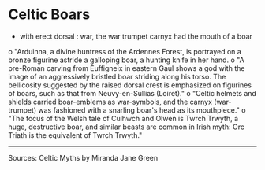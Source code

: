 # Celtic Boars
- with erect dorsal : war, the war trumpet carnyx had the mouth of a boar

o "Arduinna, a divine huntress of the Ardennes Forest, is portrayed on a bronze figurine astride a galloping boar, a hunting knife in her hand.
o "A pre-Roman carving from Euffigneix in eastern Gaul shows a god with the image of an aggressively bristled boar striding along his torso. The bellicosity suggested by the raised dorsal crest is emphasized on figurines of boars, such as that from Neuvy-en-Sullias (Loiret)."
o "Celtic helmets and shields carried boar-emblems as war-symbols, and the carnyx (war-trumpet) was fashioned with a snarling boar's head as its mouthpiece."
o "The focus of the Welsh tale of Culhwch and Olwen is Twrch Trwyth, a huge, destructive boar, and similar beasts are common in Irish myth: Orc Triath is the equivalent of Twrch Trwyth."


----------------------------------------------------------------------------------------------------------------------------------------------------------------
Sources:
	Celtic Myths by Miranda Jane Green

